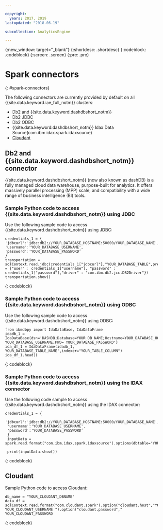```yaml
---

copyright:
  years: 2017, 2019
lastupdated: "2018-06-19"

subcollection: AnalyticsEngine

---
```


<!-- Attribute definitions -->
{:new_window: target="_blank"}
{:shortdesc: .shortdesc}
{:codeblock: .codeblock}
{:screen: .screen}
{:pre: .pre}

#  Spark connectors
{: #spark-connectors}

The following connectors are currently provided by default on all {{site.data.keyword.iae_full_notm}} clusters:

 * [Db2 and {{site.data.keyword.dashdbshort_notm}}](#db2-and-db2-warehouse-on-cloud-connector)
  * Db2 JDBC
  * Db2 ODBC
  * {{site.data.keyword.dashdbshort_notm}} Idax Data Source(com.ibm.idax.spark.idaxsource)
 * [Cloudant](#cloudant)

## Db2 and {{site.data.keyword.dashdbshort_notm}} connector

{{site.data.keyword.dashdbshort_notm}} (now also known as dashDB) is a fully managed cloud data warehouse, purpose-built for analytics. It offers massively parallel processing (MPP) scale, and compatibility with a wide range of business intelligence (BI) tools.

### Sample Python code to access {{site.data.keyword.dashdbshort_notm}}  using JDBC

Use the following sample code to access {{site.data.keyword.dashdbshort_notm}} using JDBC:

 ```
credentials_1 = {
'jdbcurl':'jdbc:db2://YOUR_DATABASE_HOSTNAME:50000/YOUR_DATABASE_NAME',
 'username':'YOUR_DATABASE_USERNAME',
 'password':'YOUR_DATABASE_PASSWORD’
}
transportation = sqlContext.read.jdbc(credentials_1["jdbcurl"],"YOUR_DATABASE_TABLE",properties = {"user" : credentials_1["username"], "password" : credentials_1["password"],"driver" : "com.ibm.db2.jcc.DB2Driver"})
transportation.show()
```
{: codeblock}

### Sample Python code to access {{site.data.keyword.dashdbshort_notm}}  using ODBC

Use the following sample code to access {{site.data.keyword.dashdbshort_notm}} using ODBC:

 ```
from ibmdbpy import IdaDataBase, IdaDataFrame
idadb_1 = IdaDataBase(dsn='DASHDB;Database=YOUR_DB_NAME;Hostname=YOUR_DATABASE_HOSTNAME;Port=YOUR_DATABASE_PORT;PROTOCOL=TCPIP;UID= YOUR_DATABASE_USERNAME;PWD= YOUR_DATABASE_PASSWORD')
ida_df_1 = IdaDataFrame(idadb_1, YOUR_DATABASE_TABLE_NAME',indexer="YOUR_TABLE_COLUMN")
ida_df_1.head()
```
{: codeblock}

### Sample Python code to access {{site.data.keyword.dashdbshort_notm}} using the IDAX connector

Use the following code sample to access {{site.data.keyword.dashdbshort_notm}} using the IDAX connector:

 ```
 credentials_1 = {
  'jdbcurl':'jdbc:db2://YOUR_DATABASE_HOSTNAME:50000/YOUR_DATABASE_NAME',
  'username':'YOUR_DATABASE_USERNAME',
  'password':'YOUR_DATABASE_PASSWORD’
  }
  inputData = spark.read.format("com.ibm.idax.spark.idaxsource").options(dbtable="YOUR_TABLE").options(**credentials_1).load()

  print(inputData.show())
```
{: codeblock}


## Cloudant

Sample Python code to access Cloudant:

```
db_name = "YOUR_CLOUDANT_DBNAME"
data_df = sqlContext.read.format("com.cloudant.spark").option("cloudant.host","YOUR_CLOUDANT_USERNAME.cloudant.com").option("cloudant.username"," YOUR_CLOUDANT_USERNAME ").option("cloudant.password"," YOUR_CLOUDANT_PASSWORD
```
{: codeblock}
